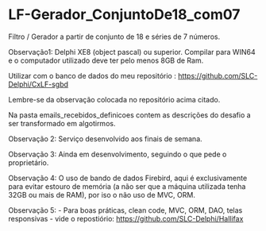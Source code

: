# LF-Gerador_ConjuntoDe18_com07
Filtro / Gerador a partir de conjunto de 18 e séries de 7 números.

Observação1: Delphi XE8 (object pascal) ou superior. Compilar para WIN64 e o computador utilizado deve ter pelo menos 8GB de Ram.

Utilizar com o banco de dados do meu repositório : https://github.com/SLC-Delphi/CxLF-sgbd

Lembre-se da observação colocada no repositório acima citado.

Na pasta emails_recebidos_definicoes contem as descrições do desafio a ser transformado em algotirmos.

Observação 2: Serviço desenvolvido aos finais de semana.

Observação 3: Ainda em desenvolvimento, seguindo o que pede o proprietário.

Observação 4: O uso de bando de dados Firebird, aqui é exclusivamente para evitar estouro de memória (a não ser que a máquina utilizada tenha 32GB ou mais de RAM), por iso o não uso de MVC, ORM.

Observação 5: - Para boas práticas, clean code, MVC, ORM, DAO, telas responsivas -  vide o repostiório: https://github.com/SLC-Delphi/Hallifax
